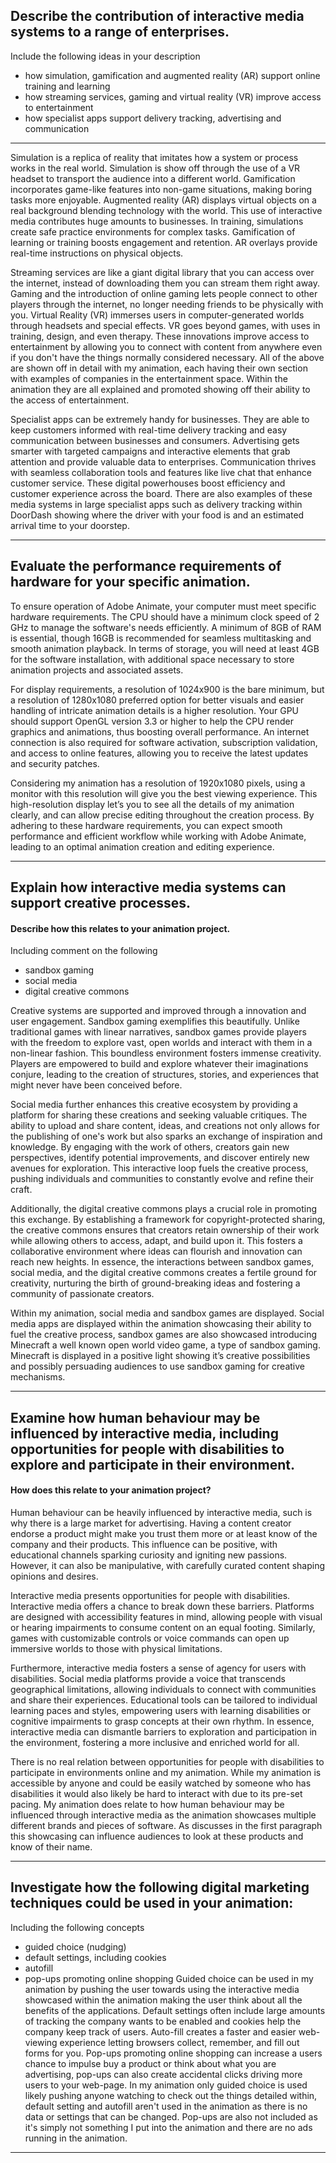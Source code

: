 ## Describe the contribution of interactive media systems to a range of enterprises.
Include the following ideas in your description 
- how simulation, gamification and augmented reality (AR) support online training and learning 
- how streaming services, gaming and virtual reality (VR) improve access to entertainment 
- how specialist apps support delivery tracking, advertising and communication
---
Simulation is a replica of reality that imitates how a system or process works in the real world. Simulation is show off through the use of a VR headset to transport the audience into a different world. Gamification incorporates game-like features into non-game situations, making boring tasks more enjoyable. Augmented reality (AR) displays virtual objects on a real background blending technology with the world. This use of interactive media contributes huge amounts to businesses. In training, simulations create safe practice environments for complex tasks. Gamification of learning or training boosts engagement and retention. AR overlays provide real-time instructions on physical objects. 

Streaming services are like a giant digital library that you can access over the internet, instead of downloading them you can stream them right away. Gaming and the introduction of online gaming lets people connect to other players through the internet, no longer needing friends to be physically with you. Virtual Reality (VR) immerses users in computer-generated worlds through headsets and special effects. VR goes beyond games, with uses in training, design, and even therapy. These innovations improve access to entertainment by allowing you to connect with content from anywhere even if you don't have the things normally considered necessary. All of the above are shown off in detail with my animation, each having their own section with examples of companies in the entertainment space. Within the animation they are all explained and promoted showing off their ability to the access of entertainment.

Specialist apps can be extremely handy for businesses. They are able to keep customers informed with real-time delivery tracking and easy communication between businesses and consumers. Advertising gets smarter with targeted campaigns and interactive elements that grab attention and provide valuable data to enterprises. Communication thrives with seamless collaboration tools and features like live chat that enhance customer service. These digital powerhouses boost efficiency and customer experience across the board. There are also examples of these media systems in large specialist apps such as delivery tracking within DoorDash showing where the driver with your food is and an estimated arrival time to your doorstep.

---
## Evaluate the performance requirements of hardware for your specific animation.  
To ensure operation of Adobe Animate, your computer must meet specific hardware requirements. The CPU should have a minimum clock speed of 2 GHz to manage the software's needs efficiently. A minimum of 8GB of RAM is essential, though 16GB is recommended for seamless multitasking and smooth animation playback. In terms of storage, you will need at least 4GB for the software installation, with additional space necessary to store animation projects and associated assets.

For display requirements, a resolution of 1024x900 is the bare minimum, but a resolution of 1280x1080 preferred option for better visuals and easier handling of intricate animation details is a higher resolution. Your GPU should support OpenGL version 3.3 or higher to help the CPU render graphics and animations, thus boosting overall performance. An internet connection is also required for software activation, subscription validation, and access to online features, allowing you to receive the latest updates and security patches.

Considering my animation has a resolution of 1920x1080 pixels, using a monitor with this resolution will give you the best viewing experience. This high-resolution display let’s you to see all the details of my animation clearly, and can allow precise editing throughout the creation process. By adhering to these hardware requirements, you can expect smooth performance and efficient workflow while working with Adobe Animate, leading to an optimal animation creation and editing experience.

---
## Explain how interactive media systems can support creative processes. 
#### Describe how this relates to your animation project. 
Including comment on the following 
- sandbox gaming 
- social media 
- digital creative commons 

Creative systems are supported and improved through a innovation and user engagement. Sandbox gaming exemplifies this beautifully. Unlike traditional games with linear narratives, sandbox games provide players with the freedom to explore vast, open worlds and interact with them in a non-linear fashion. This boundless environment fosters immense creativity. Players are empowered to build and explore whatever their imaginations conjure, leading to the creation of structures, stories, and experiences that might never have been conceived before. 

Social media further enhances this creative ecosystem by providing a platform for sharing these creations and seeking valuable critiques. The ability to upload and share content, ideas, and creations not only allows for the publishing of one's work but also sparks an exchange of inspiration and knowledge. By engaging with the work of others, creators gain new perspectives, identify potential improvements, and discover entirely new avenues for exploration. This interactive loop fuels the creative process, pushing individuals and communities to constantly evolve and refine their craft. 

Additionally, the digital creative commons plays a crucial role in promoting this exchange. By establishing a framework for copyright-protected sharing, the creative commons ensures that creators retain ownership of their work while allowing others to access, adapt, and build upon it. This fosters a collaborative environment where ideas can flourish and innovation can reach new heights. In essence, the interactions between sandbox games, social media, and the digital creative commons creates a fertile ground for creativity, nurturing the birth of ground-breaking ideas and fostering a community of passionate creators.

Within my animation, social media and sandbox games are displayed. Social media apps are displayed within the animation showcasing their ability to fuel the creative process, sandbox games are also showcased introducing Minecraft a well known open world video game, a type of sandbox gaming. Minecraft is displayed in a positive light showing it’s creative possibilities and possibly persuading audiences to use sandbox gaming for creative mechanisms.

---
## Examine how human behaviour may be influenced by interactive media, including opportunities for people with disabilities to explore and participate in their environment. 
#### How does this relate to your animation project?  
Human behaviour can be heavily influenced by interactive media, such is why there is a large market for advertising. Having a content creator endorse a product might make you trust them more or at least know of the company and their products. This influence can be positive, with educational channels sparking curiosity and igniting new passions. However, it can also be manipulative, with carefully curated content shaping opinions and desires.

Interactive media presents opportunities for people with disabilities. Interactive media offers a chance to break down these barriers. Platforms are designed with accessibility features in mind, allowing people with visual or hearing impairments to consume content on an equal footing. Similarly, games with customizable controls or voice commands can open up immersive worlds to those with physical limitations.

Furthermore, interactive media fosters a sense of agency for users with disabilities. Social media platforms provide a voice that transcends geographical limitations, allowing individuals to connect with communities and share their experiences. Educational tools can be tailored to individual learning paces and styles, empowering users with learning disabilities or cognitive impairments to grasp concepts at their own rhythm. In essence, interactive media can dismantle barriers to exploration and participation in the environment, fostering a more inclusive and enriched world for all.

There is no real relation between opportunities for people with disabilities to participate in environments online and my animation. While my animation is accessible by anyone and could be easily watched by someone who has disabilities it would also likely be hard to interact with due to its  pre-set pacing. My animation does relate to how human  behaviour may be influenced through interactive media as the animation showcases multiple different brands and pieces of software. As discusses in the first paragraph this showcasing can influence audiences to look at these products and know of their name.

---
## Investigate how the following digital marketing techniques could be used in your animation:  
Including the following concepts
- guided choice (nudging)
- default settings, including cookies
- autofill
- pop-ups promoting online shopping
Guided choice can be used in my animation by pushing the user towards using the interactive media showcased within the animation making the user think about all the benefits of the applications. Default settings often include large amounts of tracking the company wants to be enabled and cookies help the company keep track of users. Auto-fill creates a faster and easier web-viewing experience letting browsers collect, remember, and fill out forms for you. Pop-ups promoting online shopping can increase a users chance to impulse buy a product or think about what you are advertising, pop-ups can also create accidental clicks driving more users to your web-page. In my animation only guided choice is used likely pushing anyone watching to check out the things detailed within, default setting and autofill aren't used in the animation as there is no data or settings that can be changed. Pop-ups are also not included as it's simply not something I put into the animation and there are no ads running in the animation.
---